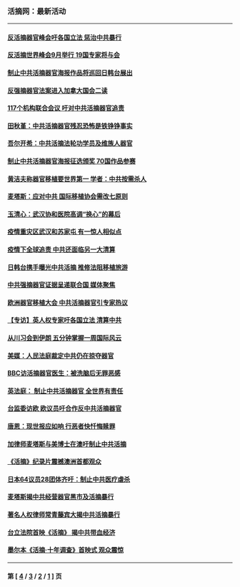 ### 活摘网：最新活动
---
#### [反活摘器官峰会吁各国立法 惩治中共暴行](../../pages/nf5883/n13245052.md?09220430) 
#### [反活摘世界峰会9月举行 19国专家将与会](../../pages/nf5883/n13201492.md?09220430) 
#### [制止中共活摘器官海报作品将巡回日韩台展出](../../pages/nf5883/n13177791.md?09220430) 
#### [反强摘器官法案进入加拿大国会二读](../../pages/nf5883/n13033450.md?09220430) 
#### [117个机构联合会议 吁对中共活摘器官追责](../../pages/nf5883/n12775087.md?09220430) 
#### [田秋堇：中共活摘器官残忍恐怖是铁铮铮事实](../../pages/nf5883/n12702148.md?09220430) 
#### [吾尔开希：中共活摘法轮功学员及维族人器官](../../pages/nf5883/n12693197.md?09220430) 
#### [制止中共活摘器官海报征选颁奖 70国作品参赛](../../pages/nf5883/n12692050.md?09220430) 
#### [黄洁夫称器官移植要世界第一 学者：中共按需杀人](../../pages/nf5883/n12572329.md?09220430) 
#### [麦塔斯：应对中共 国际移植协会需改七原则](../../pages/nf5883/n12514711.md?09220430) 
#### [玉清心：武汉协和医院高调“换心”的幕后](../../pages/nf5883/n12298730.md?09220430) 
#### [疫情重灾区武汉和苏家屯 有一惊人相似点](../../pages/nf5883/n12150824.md?09220430) 
#### [疫情下全球追责 中共还面临另一大清算](../../pages/nf5883/n12070397.md?09220430) 
#### [日韩台携手曝光中共活摘 推修法阻移植旅游](../../pages/nf5883/n11712046.md?09220430) 
#### [中共强摘器官证据呈递联合国 媒体聚焦](../../pages/nf5883/n11546426.md?09220430) 
#### [欧洲器官移植大会 中共活摘器官引专家热议](../../pages/nf5883/n11539095.md?09220430) 
#### [【专访】英人权专家吁各国立法 清算中共](../../pages/nf5883/n11367315.md?09220430) 
#### [从川习会到伊朗 五分钟掌握一周国际风云](../../pages/nf5883/n11338520.md?09220430) 
#### [美媒：人民法庭裁定中共仍在掠夺器官](../../pages/nf5883/n11334897.md?09220430) 
#### [BBC访活摘器官医生：被洗脑后无罪恶感](../../pages/nf5883/n11335935.md?09220430) 
#### [英法庭： 制止中共活摘器官 全世界有责任](../../pages/nf5883/n11330691.md?09220430) 
#### [台监委访欧 欧议员吁合作反中共活摘器官](../../pages/nf5883/n11109190.md?09220430) 
#### [唐恩：现世报应如响 行恶者快忏悔赎罪](../../pages/nf5883/n11104016.md?09220430) 
#### [加律师麦塔斯与美博士在澳吁制止中共活摘](../../pages/nf5883/n10724764.md?09220430) 
#### [《活摘》纪录片震撼澳洲首都观众](../../pages/nf5883/n10722747.md?09220430) 
#### [日本64议员28团体齐吁：制止中共医疗虐杀](../../pages/nf5883/n10587757.md?09220430) 
#### [麦塔斯揭中共经营器官黑市及活摘暴行](../../pages/nf5883/n10442407.md?09220430) 
#### [著名人权律师常青藤宾大揭中共活摘暴行](../../pages/nf5883/n10318181.md?09220430) 
#### [台立法院首映《活摘》 揭中共带血经济](../../pages/nf5883/n9938847.md?09220430) 
#### [墨尔本《活摘·十年调查》首映式 观众震惊](../../pages/nf5883/n9522572.md?09220430) 

---
#### 第 [ [4](./4.md?09220430) / [3](./3.md?09220430) / [2](./2.md?09220430) / [1](./1.md?09220430) ] 页
